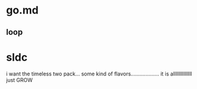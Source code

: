 go.md
===
loop
----
sldc
======
i want the timeless two pack...
some kind of flavors...................
it is alllllllllllllll just GROW

